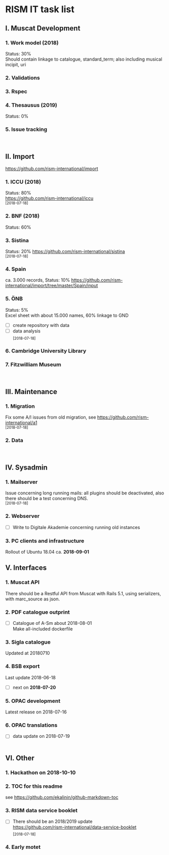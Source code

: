 # RISM IT task list  

## I. Muscat Development  
### 1. Work model (2018)
Status: 30%  
Should contain linkage to catalogue, standard_term; also including musical incipit, uri

### 2. Validations
### 3. Rspec
### 4. Thesausus (2019)
Status: 0%
### 5. Issue tracking  
&nbsp;  

## II. Import
https://github.com/rism-international/import

### 1. ICCU (2018)
Status: 80%  
https://github.com/rism-international/iccu  
<sub>[2018-07-18]</sub>   

### 2. BNF (2018)
Status: 60%  

### 3. Sistina
Status: 20%
https://github.com/rism-international/sistina  
<sub>[2018-07-18]</sub>  

### 4. Spain
ca. 3.000 records, Status: 10%
https://github.com/rism-international/import/tree/master/Spain/input


### 5. ÖNB
Status: 5%  
Excel sheet with about 15.000 names, 60% linkage to GND  
- [ ] create repository with data  
- [ ] data analysis  
<sub>[2018-07-18]</sub>  
### 6. Cambridge University Library
### 7. Fitzwilliam Museum
&nbsp;  


## III. Maintenance  
### 1. Migration
Fix some A/I issues from old migration, see https://github.com/rism-international/a1  
<sub>[2018-07-18]</sub>   
### 2. Data 
&nbsp;  

## IV. Sysadmin  
### 1. Mailserver
Issue concerning long running mails: all plugins should be deactivated, also there should be a test concerning DNS.  
<sub>[2018-07-18]</sub>   

### 2. Webserver
- [ ] Write to Digitale Akademie concerning running old instances

### 3. PC clients and infrastructure
Rollout of Ubuntu 18.04 ca. **2018-09-01**
&nbsp;  


## V. Interfaces
### 1. Muscat API
There should be a Restful API from Muscat with Rails 5.1, using serializers, with marc_source as json.

### 2. PDF catalogue outprint 
-  [ ] Catalogue of A-Sm about 2018-08-01  
Make all-included dockerfile

### 3. Sigla catalogue
Updated at 20180710  

### 4. BSB export
Last update 2018-06-18
- [ ] next on **2018-07-20**

### 5. OPAC development
Latest release on 2018-07-16

### 6. OPAC translations
- [ ] data update on 2018-07-19  
&nbsp;  

## VI. Other
### 1. Hackathon on **2018-10-10**  
### 2. TOC for this readme 
see https://github.com/ekalinin/github-markdown-toc  
### 3. RISM data service booklet
- [ ] There should be an 2018/2019 update   
https://github.com/rism-international/data-service-booklet  
<sub>[2018-07-18]</sub>   
### 4. Early motet

